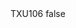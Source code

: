 <?xml version="1.0" encoding="UTF-8"?>
<CustomMetadata xmlns="http://soap.sforce.com/2006/04/metadata">
    <label>TXU106</label>
    <protected>false</protected>
</CustomMetadata>
